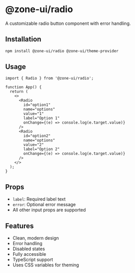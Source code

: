 # @zone-ui/radio

A customizable radio button component with error handling.

## Installation

```bash
npm install @zone-ui/radio @zone-ui/theme-provider
```

## Usage

```tsx
import { Radio } from '@zone-ui/radio';

function App() {
  return (
    <>
      <Radio
        id="option1"
        name="options"
        value="1"
        label="Option 1"
        onChange={(e) => console.log(e.target.value)}
      />
      <Radio
        id="option2"
        name="options"
        value="2"
        label="Option 2"
        onChange={(e) => console.log(e.target.value)}
      />
    </>
  );
}
```

## Props

- `label`: Required label text
- `error`: Optional error message
- All other input props are supported

## Features

- Clean, modern design
- Error handling
- Disabled states
- Fully accessible
- TypeScript support
- Uses CSS variables for theming
